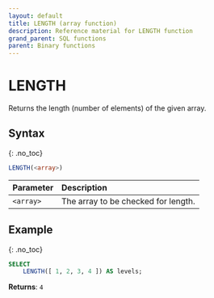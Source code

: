 ```yaml
---
layout: default
title: LENGTH (array function)
description: Reference material for LENGTH function
grand_parent: SQL functions
parent: Binary functions
---
```


# LENGTH

Returns the length (number of elements) of the given array.

## Syntax
{: .no_toc}

```sql
LENGTH(<array>)
```

| Parameter | Description                         |
| :--------- | :----------------------------------- |
| `<array>`   | The array to be checked for length. |

## Example
{: .no_toc}

```sql
SELECT
	LENGTH([ 1, 2, 3, 4 ]) AS levels;
```

**Returns**: `4`
